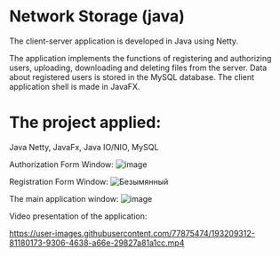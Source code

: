 # Network Storage (java)
The client-server application is developed in Java using Netty.

The application implements the functions of registering and authorizing users, uploading, downloading and deleting files from the server. Data about registered users is stored in the MySQL database. The client application shell is made in JavaFX.

# The project applied:
Java Netty, 
JavaFx, 
Java IO/NIO, 
MySQL

Authorization Form Window: ![image](https://user-images.githubusercontent.com/77875474/193044899-e042fad4-cabb-46d1-b233-f9ecb42d7375.png)

Registration Form Window: ![Безымянный](https://user-images.githubusercontent.com/77875474/193205356-e0d2568c-78cd-4a74-a7ab-0eceaed37b11.jpg)

The main application window: ![image](https://user-images.githubusercontent.com/77875474/193045024-d2642d49-8c3a-4b79-a62b-beb8296c7d35.png)


Video presentation of the application:


https://user-images.githubusercontent.com/77875474/193209312-81180173-9306-4638-a66e-29827a81a1cc.mp4

